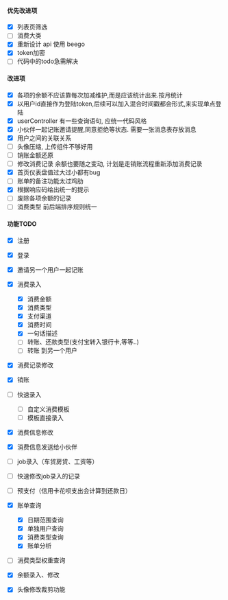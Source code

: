 
#### 优先改进项
- [x] 列表页筛选
- [ ] 消费大类
- [x] 重新设计 api 使用 beego
- [x] token加密
- [ ] 代码中的todo急需解决

#### 改进项
- [x] 各项的余额不应该靠每次加减维护,而是应该统计出来.按月统计
- [x] 以用户id直接作为登陆token,后续可以加入混合时间戳都会形式,来实现单点登陆
- [x] userController 有一些查询语句, 应统一代码风格
- [x] 小伙伴一起记账邀请提醒,同意拒绝等状态. 需要一张消息表存放消息
- [x] 用户之间的关联关系
- [ ] 头像压缩, 上传组件不够好用
- [ ] 销账金额还原
- [ ] 修改消费记录 余额也要随之变动, 计划是走销账流程重新添加消费记录
- [x] 首页仪表盘值过大过小都有bug
- [ ] 账单的备注功能太过鸡肋
- [x] 根据响应码给出统一的提示
- [ ] 废除各项余额的记录
- [ ] 消费类型 前后端排序规则统一

#### 功能TODO

- [x] 注册
- [x] 登录
- [x] 邀请另一个用户一起记账
- [x] 消费录入
    - [x] 消费金额
    - [x] 消费类型
    - [x] 支付渠道
    - [x] 消费时间
    - [x] 一句话描述
    - [ ] 转账、还款类型(支付宝转入银行卡,等等..)
    - [ ] 转账 到另一个用户
- [x] 消费记录修改
- [x] 销账
- [ ] 快速录入
    - [ ] 自定义消费模板
    - [ ] 模板直接录入
- [x] 消费信息修改
- [x] 消费信息发送给小伙伴
- [ ] job录入（车贷房贷、工资等）
- [ ] 快速修改job录入的记录
- [ ] 预支付（信用卡花呗支出会计算到还款日）
- [x] 账单查询
    - [x] 日期范围查询
    - [x] 单独用户查询
    - [x] 消费类型查询
    - [x] 账单分析
- [ ] 消费类型权重查询
- [x] 余额录入、修改
- [x] 头像修改裁剪功能

